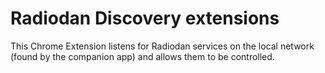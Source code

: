 Radiodan Discovery extensions
===

This Chrome Extension listens for Radiodan services on the local network (found by the companion app) and allows them to be controlled.